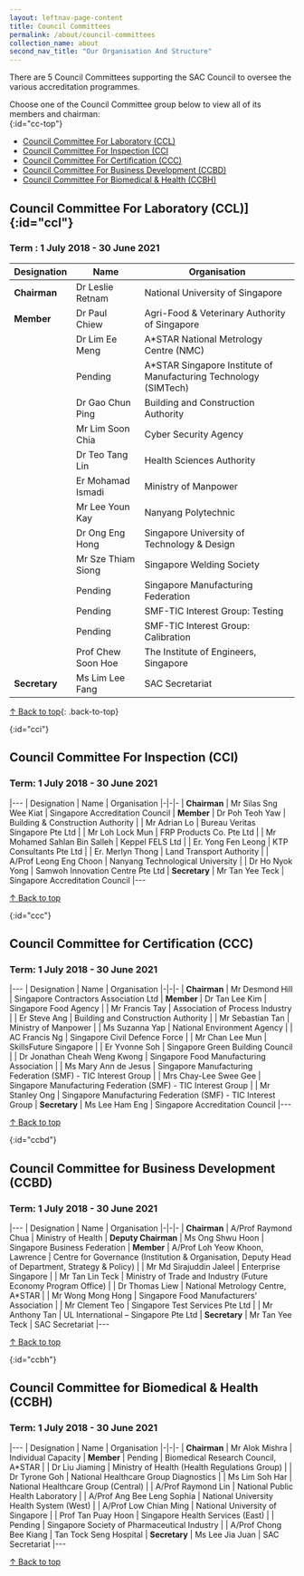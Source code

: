```yaml
---
layout: leftnav-page-content
title: Council Committees
permalink: /about/council-committees
collection_name: about
second_nav_title: "Our Organisation And Structure"
---
```

There are 5 Council Committees supporting the SAC Council to oversee the various accreditation programmes.

Choose one of the Council Committee group below to view all of its members and chairman:  
[](){:id="cc-top"}  

* [Council Committee For Laboratory (CCL)](#ccl)
* [Council Committee For Inspection (CCI](#cci)
* [Council Committee For Certification (CCC)](#ccc)
* [Council Committee For Business Development (CCBD)](#ccbd)
* [Council Committee For Biomedical & Health (CCBH)](#ccbh)


## Council Committee For Laboratory (CCL)]{:id="ccl"}
### Term : 1 July 2018 - 30 June 2021

| Designation | Name | Organisation |
|-|-|- |
| **Chairman** | Dr Leslie Retnam | National University of Singapore |
| **Member** | Dr Paul Chiew | Agri-Food & Veterinary Authority of Singapore |
| | Dr Lim Ee Meng | A*STAR National Metrology Centre (NMC) |
| | Pending | A*STAR Singapore Institute of Manufacturing Technology (SIMTech) |
| | Dr Gao Chun Ping | Building and Construction Authority |
| | Mr Lim Soon Chia | Cyber Security Agency |
| | Dr Teo Tang Lin | Health Sciences Authority |
| | Er Mohamad Ismadi | Ministry of Manpower |
| | Mr Lee Youn Kay | Nanyang Polytechnic |
| | Dr Ong Eng Hong | Singapore University of Technology & Design |
| | Mr Sze Thiam Siong | Singapore Welding Society |
| | Pending | Singapore Manufacturing Federation |
| | Pending | SMF-TIC Interest Group: Testing |
| | Pending | SMF-TIC Interest Group: Calibration |
| | Prof Chew Soon Hoe | The Institute of Engineers, Singapore |
| **Secretary** | Ms Lim Lee Fang | SAC Secretariat |

[↑ Back to top](#cc-top){: .back-to-top}

[](){:id="cci"}
## Council Committee For Inspection (CCI)
### Term: 1 July 2018 - 30 June 2021

|---
| Designation | Name | Organisation
|-|-|-
| **Chairman** | Mr Silas Sng Wee Kiat | Singapore Accreditation Council
| **Member** | Dr Poh Teoh Yaw | Building & Construction Authority
| | Mr Adrian Lo | Bureau Veritas Singapore Pte Ltd
| | Mr Loh Lock Mun | FRP Products Co. Pte Ltd
| | Mr Mohamed Sahlan Bin Salleh | Keppel FELS Ltd
| | Er. Yong Fen Leong | KTP Consultants Pte Ltd
| | Er. Merlyn Thong | Land Transport Authority
| | A/Prof Leong Eng Choon | Nanyang Technological University
| | Dr Ho Nyok Yong | Samwoh Innovation Centre Pte Ltd
| **Secretary** | Mr Tan Yee Teck | Singapore Accreditation Council
|---

<p class="back-to-top"><a href="#cc-top">↑ Back to top</a></p>

[](){:id="ccc"}
## Council Committee for Certification (CCC)
### Term: 1 July 2018 - 30 June 2021

|---
| Designation | Name | Organisation
|-|-|-
| **Chairman** | Mr Desmond Hill | Singapore Contractors Association Ltd
| **Member** | Dr Tan Lee Kim | Singapore Food Agency
| | Mr Francis Tay | Association of Process Industry
| | Er Steve Ang | Building and Construction Authority
| | Mr Sebastian Tan | Ministry of Manpower
| | Ms Suzanna Yap | National Environment Agency
| | AC Francis Ng | Singapore Civil Defence Force
| | Mr Chan Lee Mun | SkillsFuture Singapore 
| | Er Yvonne Soh | Singapore Green Building Council
| | Dr Jonathan Cheah Weng Kwong | Singapore Food Manufacturing Association
| | Ms Mary Ann de Jesus | Singapore Manufacturing Federation (SMF) - TIC Interest Group
| | Mrs Chay-Lee Swee Gee | Singapore Manufacturing Federation (SMF) - TIC Interest Group
| | Mr Stanley Ong | Singapore Manufacturing Federation (SMF) - TIC Interest Group
| **Secretary** | Ms Lee Ham Eng | Singapore Accreditation Council
|---

<p class="back-to-top"><a href="#cc-top">↑ Back to top</a></p>

[](){:id="ccbd"}
## Council Committee for Business Development (CCBD)
### Term: 1 July 2018 - 30 June 2021

|---
| Designation | Name | Organisation
|-|-|-
| **Chairman** | A/Prof Raymond Chua | Ministry of Health
| **Deputy Chairman** | Ms Ong Shwu Hoon | Singapore Business Federation
| **Member** | A/Prof Loh Yeow Khoon, Lawrence | Centre for Governance (Institution & Organisation, Deputy Head of Department, Strategy & Policy)
| | Mr Md Sirajuddin Jaleel | Enterprise Singapore
| | Mr Tan Lin Teck | Ministry of Trade and Industry (Future Economy Program Office)
| | Dr Thomas Liew | National Metrology Centre, A*STAR
| | Mr Wong Mong Hong | Singapore Food Manufacturers’ Association
| | Mr Clement Teo | Singapore Test Services Pte Ltd
| | Mr Anthony Tan | UL International – Singapore Pte Ltd
| **Secretary** | Mr Tan Yee Teck | SAC Secretariat
|---

<p class="back-to-top"><a href="#cc-top">↑ Back to top</a></p>

[](){:id="ccbh"}
## Council Committee for Biomedical & Health (CCBH)
### Term: 1 July 2018 - 30 June 2021

|---
| Designation | Name | Organisation
|-|-|-
| **Chairman** | Mr Alok Mishra | Individual Capacity
| **Member** | Pending | Biomedical Research Council, A*STAR
| | Dr Liu Jiaming | Ministry of Health (Health Regulations Group)
| | Dr Tyrone Goh | National Healthcare Group Diagnostics
| | Ms Lim Soh Har | National Healthcare Group (Central)
| | A/Prof Raymond Lin | National Public Health Laboratory
| | A/Prof Ang Bee Leng Sophia | National University Health System (West)
| | A/Prof Low Chian Ming | National University of Singapore
| | Prof Tan Puay Hoon | Singapore Health Services (East)
| | Pending | Singapore Society of Pharmaceutical Industry
| | A/Prof Chong Bee Kiang | Tan Tock Seng Hospital
| **Secretary** | Ms Lee Jia Juan | SAC Secretariat
|---

<p class="back-to-top"><a href="#cc-top">↑ Back to top</a></p>
